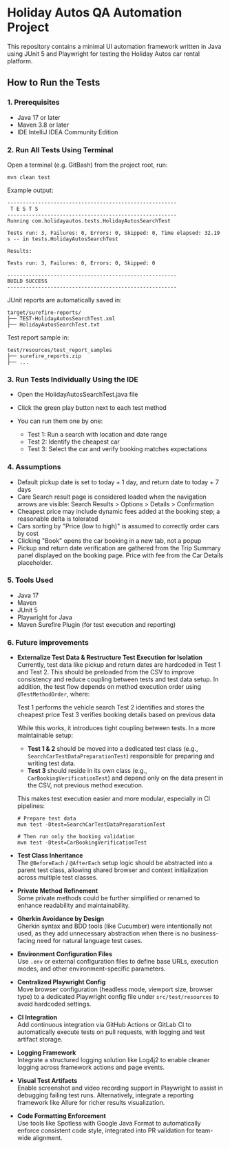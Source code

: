 # Holiday Autos QA Automation Project

This repository contains a minimal UI automation framework written in Java using JUnit 5 and Playwright for testing the Holiday Autos car rental platform.

## How to Run the Tests

### 1. Prerequisites

- Java 17 or later
- Maven 3.8 or later
- IDE IntelliJ IDEA Community Edition

### 2. Run All Tests Using Terminal

Open a terminal (e.g. GitBash) from the project root, run:

```
mvn clean test
```

Example output:
```
-------------------------------------------------------
 T E S T S
-------------------------------------------------------
Running com.holidayautos.tests.HolidayAutosSearchTest

Tests run: 3, Failures: 0, Errors: 0, Skipped: 0, Time elapsed: 32.19 s -- in tests.HolidayAutosSearchTest

Results:

Tests run: 3, Failures: 0, Errors: 0, Skipped: 0

-------------------------------------------------------
BUILD SUCCESS
-------------------------------------------------------
```

JUnit reports are automatically saved in:
```
target/surefire-reports/
├── TEST-HolidayAutosSearchTest.xml
├── HolidayAutosSearchTest.txt
```
Test report sample in:
```
test/resources/test_report_samples
├── surefire_reports.zip
├── ...
```

### 3. Run Tests Individually Using the IDE
- Open the HolidayAutosSearchTest.java file
- Click the green play button next to each test method
- You can run them one by one:

    - Test 1: Run a search with location and date range
    - Test 2: Identify the cheapest car
    - Test 3: Select the car and verify booking matches expectations

### 4. Assumptions
- Default pickup date is set to today + 1 day, and return date to today + 7 days
- Care Search result page is considered loaded when the navigation arrows are visible: Search Results > Options > Details > Confirmation
- Cheapest price may include dynamic fees added at the booking step; a reasonable delta is tolerated
- Cars sorting by "Price (low to high)" is assumed to correctly order cars by cost
- Clicking "Book" opens the car booking in a new tab, not a popup
- Pickup and return date verification are gathered from the Trip Summary panel displayed on the booking page. Price with fee from the Car Details placeholder.

### 5. Tools Used
- Java 17
- Maven
- JUnit 5
- Playwright for Java
- Maven Surefire Plugin (for test execution and reporting)

### 6. Future improvements
- **Externalize Test Data & Restructure Test Execution for Isolation**  
  Currently, test data like pickup and return dates are hardcoded in Test 1 and Test 2. This should be preloaded from the CSV to improve consistency and reduce coupling between tests and test data setup.
  In addition, the test flow depends on method execution order using `@TestMethodOrder`, where:

  Test 1 performs the vehicle search
  Test 2 identifies and stores the cheapest price
  Test 3 verifies booking details based on previous data

  While this works, it introduces tight coupling between tests. In a more maintainable setup:

  - **Test 1 & 2** should be moved into a dedicated test class (e.g., `SearchCarTestDataPreparationTest`) responsible for preparing and writing test data.
  - **Test 3** should reside in its own class (e.g., `CarBookingVerificationTest`) and depend only on the data present in the CSV, not previous method execution.

  This makes test execution easier and more modular, especially in CI pipelines:

  ```
  # Prepare test data
  mvn test -Dtest=SearchCarTestDataPreparationTest
  
  # Then run only the booking validation
  mvn test -Dtest=CarBookingVerificationTest
  ```

- **Test Class Inheritance**  
  The `@BeforeEach` / `@AfterEach` setup logic should be abstracted into a parent test class, allowing shared browser and context initialization across multiple test classes.

- **Private Method Refinement**  
  Some private methods could be further simplified or renamed to enhance readability and maintainability.

- **Gherkin Avoidance by Design**  
  Gherkin syntax and BDD tools (like Cucumber) were intentionally not used, as they add unnecessary abstraction when there is no business-facing need for natural language test cases.

- **Environment Configuration Files**  
  Use `.env` or external configuration files to define base URLs, execution modes, and other environment-specific parameters.

- **Centralized Playwright Config**  
  Move browser configuration (headless mode, viewport size, browser type) to a dedicated Playwright config file under `src/test/resources` to avoid hardcoded settings.

- **CI Integration**  
  Add continuous integration via GitHub Actions or GitLab CI to automatically execute tests on pull requests, with logging and test artifact storage.

- **Logging Framework**  
  Integrate a structured logging solution like Log4j2 to enable cleaner logging across framework actions and page events.

- **Visual Test Artifacts**  
  Enable screenshot and video recording support in Playwright to assist in debugging failing test runs. Alternatively, integrate a reporting framework like Allure for richer results visualization.

- **Code Formatting Enforcement**  
  Use tools like Spotless with Google Java Format to automatically enforce consistent code style, integrated into PR validation for team-wide alignment.